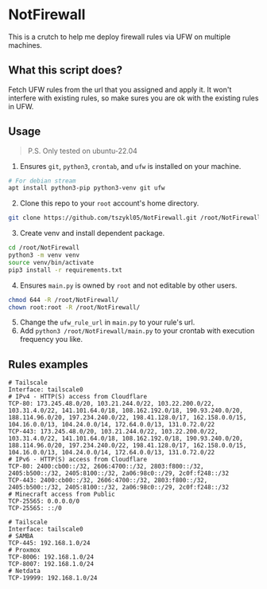 # NotFirewall
This is a crutch to help me deploy firewall rules via UFW on multiple machines.

## What this script does?
Fetch UFW rules from the url that you assigned and apply it. It won't interfere with existing rules, so make sures you are ok with the existing rules in UFW.

## Usage
> P.S. Only tested on ubuntu-22.04
1. Ensures `git`, `python3`, `crontab`, and `ufw` is installed on your machine.
```bash
# For debian stream
apt install python3-pip python3-venv git ufw
```
2. Clone this repo to your `root` account's home directory.
```bash
git clone https://github.com/tszykl05/NotFirewall.git /root/NotFirewall
```
3. Create venv and install dependent package.
```bash
cd /root/NotFirewall
python3 -m venv venv
source venv/bin/activate
pip3 install -r requirements.txt
```
4. Ensures `main.py` is owned by `root` and not editable by other users.
```bash
chmod 644 -R /root/NotFirewall/
chown root:root -R /root/NotFirewall/
```
5. Change the `ufw_rule_url` in `main.py` to your rule's url.
6. Add `python3 /root/NotFirewall/main.py` to your crontab with execution frequency you like.

## Rules examples
```
# Tailscale
Interface: tailscale0
# IPv4 - HTTP(S) access from Cloudflare
TCP-80: 173.245.48.0/20, 103.21.244.0/22, 103.22.200.0/22, 103.31.4.0/22, 141.101.64.0/18, 108.162.192.0/18, 190.93.240.0/20, 188.114.96.0/20, 197.234.240.0/22, 198.41.128.0/17, 162.158.0.0/15, 104.16.0.0/13, 104.24.0.0/14, 172.64.0.0/13, 131.0.72.0/22
TCP-443: 173.245.48.0/20, 103.21.244.0/22, 103.22.200.0/22, 103.31.4.0/22, 141.101.64.0/18, 108.162.192.0/18, 190.93.240.0/20, 188.114.96.0/20, 197.234.240.0/22, 198.41.128.0/17, 162.158.0.0/15, 104.16.0.0/13, 104.24.0.0/14, 172.64.0.0/13, 131.0.72.0/22
# IPv6 - HTTP(S) access from Cloudflare
TCP-80: 2400:cb00::/32, 2606:4700::/32, 2803:f800::/32, 2405:b500::/32, 2405:8100::/32, 2a06:98c0::/29, 2c0f:f248::/32
TCP-443: 2400:cb00::/32, 2606:4700::/32, 2803:f800::/32, 2405:b500::/32, 2405:8100::/32, 2a06:98c0::/29, 2c0f:f248::/32
# Minecraft access from Public
TCP-25565: 0.0.0.0/0
TCP-25565: ::/0
```
```
# Tailscale
Interface: tailscale0
# SAMBA
TCP-445: 192.168.1.0/24
# Proxmox
TCP-8006: 192.168.1.0/24
TCP-8007: 192.168.1.0/24
# Netdata
TCP-19999: 192.168.1.0/24
```
